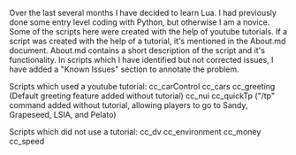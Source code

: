 Over the last several months I have decided to learn Lua. I had previously done some entry level coding with Python, but otherwise I am a novice. Some of the scripts here were created with the help of youtube tutorials. If a script
was created with the help of a tutorial, it's mentioned in the About.md document. About.md contains a short description of the script and it's functionality. In scripts which I have identified but not corrected issues, I have added
a "Known Issues" section to annotate the problem. 

Scripts which used a youtube tutorial:
cc_carControl
cc_cars
cc_greeting (Default greeting feature added without tutorial)
cc_nui
cc_quickTp ("/tp" command added without tutorial, allowing players to go to Sandy, Grapeseed, LSIA, and Pelato)

Scripts which did not use a tutorial:
cc_dv
cc_environment
cc_money
cc_speed
